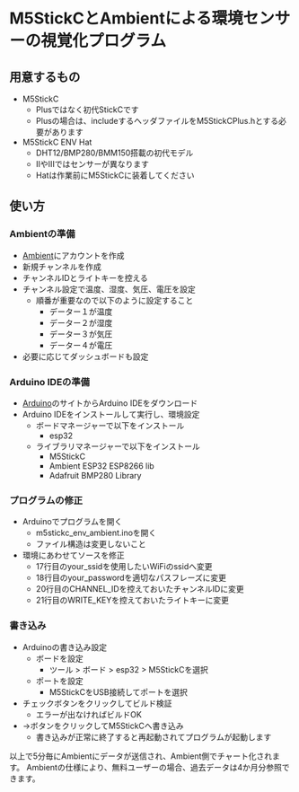 # M5StickCとAmbientによる環境センサーの視覚化プログラム

## 用意するもの
- M5StickC
    - Plusではなく初代StickCです
    - Plusの場合は、includeするヘッダファイルをM5StickCPlus.hとする必要があります
- M5StickC ENV Hat
    - DHT12/BMP280/BMM150搭載の初代モデル
    - IIやIIIではセンサーが異なります
    - Hatは作業前にM5StickCに装着してください

## 使い方

### Ambientの準備

- [Ambient](https://ambidata.io/)にアカウントを作成
- 新規チャンネルを作成
- チャンネルIDとライトキーを控える
- チャンネル設定で温度、湿度、気圧、電圧を設定
    - 順番が重要なので以下のように設定すること
        - データー１が温度
        - データー２が湿度
        - データー３が気圧
        - データー４が電圧
- 必要に応じてダッシュボードも設定

### Arduino IDEの準備

- [Arduino](https://www.arduino.cc/)のサイトからArduino IDEをダウンロード
- Arduino IDEをインストールして実行し、環境設定
    - ボードマネージャーで以下をインストール
        - esp32
    - ライブラリマネージャーで以下をインストール
        - M5StickC
        - Ambient ESP32 ESP8266 lib
        - Adafruit BMP280 Library

### プログラムの修正

- Arduinoでプログラムを開く
    - m5stickc_env_ambient.inoを開く
    - ファイル構造は変更しないこと
- 環境にあわせてソースを修正
    - 17行目のyour_ssidを使用したいWiFiのssidへ変更
    - 18行目のyour_passwordを適切なパスフレーズに変更
    - 20行目のCHANNEL_IDを控えておいたチャンネルIDに変更
    - 21行目のWRITE_KEYを控えておいたライトキーに変更

### 書き込み

- Arduinoの書き込み設定
    - ボードを設定
        - ツール > ボード > esp32 > M5StickCを選択
    - ポートを設定
        - M5StickCをUSB接続してポートを選択
- チェックボタンをクリックしてビルド検証
    - エラーが出なければビルドOK
- →ボタンをクリックしてM5StickCへ書き込み
    - 書き込みが正常に終了すると再起動されてプログラムが起動します

以上で5分毎にAmbientにデータが送信され、Ambient側でチャート化されます。
Ambientの仕様により、無料ユーザーの場合、過去データは4か月分参照できます。